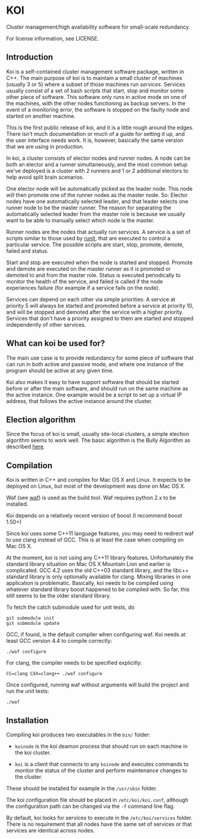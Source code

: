 # KOI

Cluster management/high availability software for small-scale
redundancy.

For license information, see LICENSE.

## Introduction

Koi is a self-contained cluster management software package, written
in C++. The main purpose of koi is to maintain a small cluster of
machines (usually 3 or 5) where a subset of those machines run
_services_. Services usually consist of a set of bash scripts that
start, stop and monitor some other piece of software. This software
only runs in active mode on one of the machines, with the other nodes
functioning as backup servers. In the event of a monitoring error, the
software is stopped on the faulty node and started on another machine.

This is the first public release of koi, and it is a little rough
around the edges. There isn't much documentation or much of a guide
for setting it up, and the user interface needs work. It is, however,
basically the same version that we are using in production.

In koi, a cluster consists of elector nodes and runner nodes. A node
can be both an elector and a runner simultaneously, and the most
common setup we've deployed is a cluster with 2 runners and 1 or 2
additional electors to help avoid split brain scenarios.

One elector node will be automatically picked as the leader node. This
node will then promote one of the runner nodes as the master node. So:
Elector nodes have one automatically selected leader, and that leader
selects one runner node to be the master runner. The reason for
separating the automatically selected leader from the master role is
because we usually want to be able to manually select which node is
the master.

Runner nodes are the nodes that actually run services. A service is a
set of scripts similar to those used by [runit][runit], that are
executed to control a particular service. The possible scripts are
start, stop, promote, demote, failed and status.

Start and stop are executed when the node is started and
stopped. Promote and demote are executed on the master runner as it is
promoted or demoted to and from the master role. Status is executed
periodically to monitor the health of the service, and failed is
called if the node experiences failure (for example if a service fails
on the node).

Services can depend on each other via simple priorities: A service at
priority 5 will always be started and promoted before a service at
priority 10, and will be stopped and demoted after the service with a
higher priority. Services that don't have a priority assigned to them
are started and stopped independently of other services.

## What can koi be used for?

The main use case is to provide redundancy for some piece of software
that can run in both active and passive mode, and where one instance
of the program should be active at any given time.

Koi also makes it easy to have support software that should be started
before or after the main software, and should run on the same machine
as the active instance. One example would be a script to set up a
virtual IP address, that follows the active instance around the
cluster.

## Election algorithm

Since the focus of koi is small, usually site-local clusters, a simple
election algorithm seems to work well. The basic algorithm is the
Bully Algorithm as described [here][bully].

## Compilation

Koi is written in C++ and compiles for Mac OS X and Linux. It expects
to be deployed on Linux, but most of the development was done on Mac
OS X.

Waf (see [waf][waf]) is used as the build tool. Waf requires python
2.x to be installed.

Koi depends on a relatively recent version of boost (I recommend
boost 1.50+)

Since koi uses some C++11 language features, you may need to redirect
waf to use clang instead of GCC. This is at least the case when
compiling on Mac OS X.

At the moment, koi is not using any C++11 library
features. Unfortunately the standard library situation on Mac OS X
Mountain Lion and earlier is complicated. GCC 4.2 uses the old C++03
standard library, and the libc++ standard library is only optionally
available for clang. Mixing libraries in one application is
problematic. Basically, koi needs to be compiled using whatever
standard library boost happened to be compiled with. So far, this
still seems to be the older standard library.

To fetch the catch submodule used for unit tests, do

    git submodule init
    git submodule update

GCC, if found, is the default compiler when configuring waf. Koi needs
at least GCC version 4.4 to compile correctly:

    ./waf configure

For clang, the compiler needs to be specified explicitly:

    CC=clang CXX=clang++ ./waf configure

Once configured, running waf without arguments will build the project
and run the unit tests:

    ./waf

## Installation

Compiling koi produces two executables in the `bin/` folder:

* `koinode` is the koi deamon process that should run on each machine
  in the koi cluster.

* `koi` is a client that connects to any `koinode` and executes
  commands to monitor the status of the cluster and perform
  maintenance changes to the cluster.

These should be installed for example in the `/usr/sbin` folder.

The koi configuration file should be placed in `/etc/koi/koi.conf`,
although the configuration path can be changed via the `-f`
command line flag.

By default, koi looks for services to execute in the
`/etc/koi/services` folder. There is no requirement that all nodes
have the same set of services or that services are identical across
nodes.

  [bully]: http://en.wikipedia.org/wiki/Bully_algorithm "Wikipedia"
  [waf]: http://code.google.com/p/waf/ "waf"
  [runit]: http://smarden.org/runit/ "runit"
